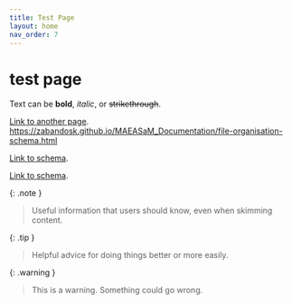 ```yaml
---
title: Test Page
layout: home
nav_order: 7
---
```


# test page

Text can be **bold**, _italic_, or ~~strikethrough~~.

[Link to another page](/just-the-docs/).
https://zabandosk.github.io/MAEASaM_Documentation/file-organisation-schema.html

[Link to schema](https://zabandosk.github.io/MAEASaM_Documentation/file-organisation-schema.html).

[Link to schema](file-organisation-schema).

{: .note }
> Useful information that users should know, even when skimming content.

{: .tip }
> Helpful advice for doing things better or more easily.

{: .warning }
> This is a warning. Something could go wrong.